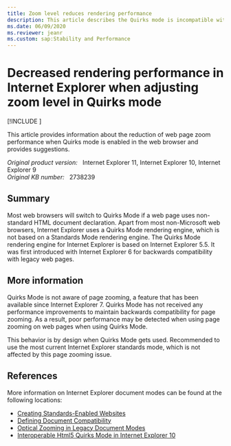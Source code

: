 ```yaml
---
title: Zoom level reduces rendering performance
description: This article describes the Quirks mode is incompatible with the zoom function of the webpage, you can use the latest Internet Explorer standard mode to avoid this problem.
ms.date: 06/09/2020
ms.reviewer: jeanr
ms.custom: sap:Stability and Performance
---
```

# Decreased rendering performance in Internet Explorer when adjusting zoom level in Quirks mode

[!INCLUDE [](../../../includes/browsers-important.md)]

This article provides information about the reduction of web page zoom performance when Quirks mode is enabled in the web browser and provides suggestions.

_Original product version:_ &nbsp; Internet Explorer 11, Internet Explorer 10, Internet Explorer 9  
_Original KB number:_ &nbsp; 2738239

## Summary

Most web browsers will switch to Quirks Mode if a web page uses non-standard HTML document declaration. Apart from most non-Microsoft web browsers, Internet Explorer uses a Quirks Mode rendering engine, which is not based on a Standards Mode rendering engine. The Quirks Mode rendering engine for Internet Explorer is based on Internet Explorer 5.5. It was first introduced with Internet Explorer 6 for backwards compatibility with legacy web pages.

## More information

Quirks Mode is not aware of page zooming, a feature that has been available since Internet Explorer 7. Quirks Mode has not received any performance improvements to maintain backwards compatibility for page zooming. As a result, poor performance may be detected when using page zooming on web pages when using Quirks Mode.

This behavior is by design when Quirks Mode gets used. Recommended to use the most current Internet Explorer standards mode, which is not affected by this page zooming issue.

## References

More information on Internet Explorer document modes can be found at the following locations:

- [Creating Standards-Enabled Websites](/previous-versions/windows/internet-explorer/ie-developer/samples/hh273394(v=vs.85))
- [Defining Document Compatibility](/previous-versions/windows/internet-explorer/ie-developer/compatibility/cc288325(v=vs.85))
- [Optical Zooming in Legacy Document Modes](/archive/blogs/ie/optical-zooming-in-legacy-document-modes)
- [Interoperable Html5 Quirks Mode in Internet Explorer 10](/archive/blogs/ie/interoperable-html5-quirks-mode-in-ie10)

